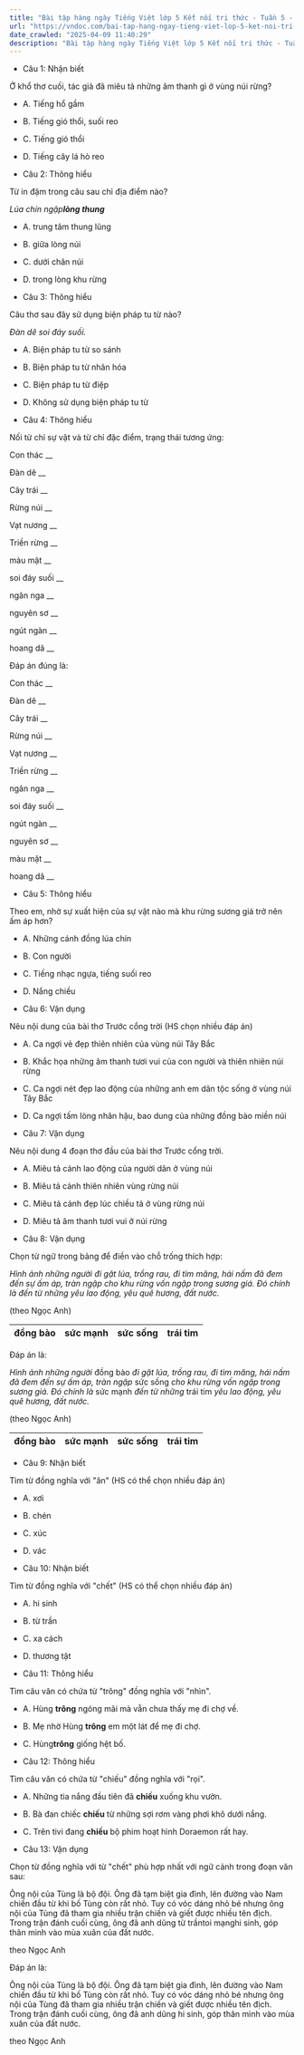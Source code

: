 ```yaml
---
title: "Bài tập hàng ngày Tiếng Việt lớp 5 Kết nối tri thức - Tuần 5 - Thứ 3 gồm các câu hỏi tổng hợp nội dung Đọc hiểu văn bản và Luyện từ và câu được học ở Tuần 5 trong chương trình Tiếng Việt lớp 5 Tập 1 Kết nối tri thức."
url: "https://vndoc.com/bai-tap-hang-ngay-tieng-viet-lop-5-ket-noi-tri-thuc-tuan-5-thu-3-327101"
date_crawled: "2025-04-09 11:40:29"
description: "Bài tập hàng ngày Tiếng Việt lớp 5 Kết nối tri thức - Tuần 5 - Thứ 3 gồm các câu hỏi tổng hợp nội dung Đọc hiểu văn bản và Luyện từ và câu được học ở Tuần 5 trong chương trình Tiếng Việt lớp 5 Tập 1 Kết nối tri thức."
---
```


* Câu 1:  Nhận biết

Ở khổ thơ cuối, tác giả đã miêu tả những âm thanh gì ở vùng núi rừng?

  * A. Tiếng hổ gầm 
  * B. Tiếng gió thổi, suối reo 
  * C. Tiếng gió thổi 
  * D. Tiếng cây lá hò reo 



* Câu 2:  Thông hiểu

Từ in đậm trong câu sau chỉ địa điểm nào?

_Lúa chín ngập**lòng thung**_

  * A. trung tâm thung lũng 
  * B. giữa lòng núi 
  * C. dưới chân núi 
  * D. trong lòng khu rừng 



* Câu 3:  Thông hiểu

Câu thơ sau đây sử dụng biện pháp tu từ nào?

_Đàn dê soi đáy suối._

  * A. Biện pháp tu từ so sánh 
  * B. Biện pháp tu từ nhân hóa 
  * C. Biện pháp tu từ điệp 
  * D. Không sử dụng biện pháp tu từ 



* Câu 4:  Thông hiểu

Nối từ chỉ sự vật và từ chỉ đặc điểm, trạng thái tương ứng:

Con thác  __

Đàn dê __

Cây trái __

Rừng núi __

Vạt nương __

Triền rừng __

màu mật __

soi đáy suối __

ngân nga __

nguyên sơ __

ngút ngàn __

hoang dã __

Đáp án đúng là:

Con thác __

Đàn dê __

Cây trái __

Rừng núi __

Vạt nương __

Triền rừng __

ngân nga __

soi đáy suối __

ngút ngàn __

nguyên sơ __

màu mật __

hoang dã __

* Câu 5: Thông hiểu

Theo em, nhờ sự xuất hiện của sự vật nào mà khu rừng sương giá trở nên ấm áp hơn?

  * A. Những cánh đồng lúa chín 
  * B. Con người 
  * C. Tiếng nhạc ngựa, tiếng suối reo 
  * D. Nắng chiều 



* Câu 6:  Vận dụng

Nêu nội dung của bài thơ Trước cổng trời (HS chọn nhiều đáp án)

  * A. Ca ngợi vẻ đẹp thiên nhiên của vùng núi Tây Bắc 
  * B. Khắc họa những âm thanh tươi vui của con người và thiên nhiên núi rừng 
  * C. Ca ngợi nét đẹp lao động của những anh em dân tộc sống ở vùng núi Tây Bắc 
  * D. Ca ngợi tấm lòng nhân hậu, bao dung của những đồng bào miền núi 



* Câu 7:  Vận dụng

Nêu nội dung 4 đoạn thơ đầu của bài thơ Trước cổng trời.

  * A. Miêu tả cảnh lao động của người dân ở vùng núi 
  * B. Miêu tả cảnh thiên nhiên vùng rừng núi 
  * C. Miêu tả cảnh đẹp lúc chiều tả ở vùng rừng núi 
  * D. Miêu tả âm thanh tươi vui ở núi rừng 



* Câu 8:  Vận dụng

Chọn từ ngữ trong bảng để điền vào chỗ trống thích hợp:

_Hình ảnh những người_ _đi gặt lúa, trồng rau, đi tìm măng, hái nấm đã đem đến sự ấm áp, tràn ngập_ _cho khu rừng vốn ngập trong sương giá. Đó chính là_ _đến từ những_ _yêu lao động, yêu quê hương, đất nước._

(theo Ngọc Anh)

đồng bào| sức mạnh| sức sống| trái tim  
---|---|---|---  
  
Đáp án là:

_Hình ảnh những người_ đồng bào _đi gặt lúa, trồng rau, đi tìm măng, hái nấm đã đem đến sự ấm áp, tràn ngập_ sức sống _cho khu rừng vốn ngập trong sương giá. Đó chính là_ sức mạnh _đến từ những_ trái tim _yêu lao động, yêu quê hương, đất nước._

(theo Ngọc Anh)

đồng bào| sức mạnh| sức sống| trái tim  
---|---|---|---  
  
* Câu 9:  Nhận biết

Tìm từ đồng nghĩa với "ăn" (HS có thể chọn nhiều đáp án)

  * A. xơi 
  * B. chén 
  * C. xúc 
  * D. vác 



* Câu 10:  Nhận biết

Tìm từ đồng nghĩa với "chết" (HS có thể chọn nhiều đáp án)

  * A. hi sinh 
  * B. từ trần 
  * C. xa cách 
  * D. thương tật 



* Câu 11:  Thông hiểu

Tìm câu văn có chứa từ "trông" đồng nghĩa với "nhìn".

  * A. Hùng **trông** ngóng mãi mà vẫn chưa thấy mẹ đi chợ về. 
  * B. Mẹ nhờ Hùng **trông** em một lát để mẹ đi chợ. 
  * C. Hùng**trông** giống hệt bố. 



* Câu 12:  Thông hiểu

Tìm câu văn có chứa từ "chiếu" đồng nghĩa với "rọi".

  * A. Những tia nắng đầu tiên đã **chiếu** xuống khu vườn. 
  * B. Bà đan chiếc **chiếu** từ những sợi rơm vàng phơi khô dưới nắng. 
  * C. Trên tivi đang **chiếu** bộ phim hoạt hình Doraemon rất hay. 



* Câu 13:  Vận dụng

Chọn từ đồng nghĩa với từ "chết" phù hợp nhất với ngữ cảnh trong đoạn văn sau:

Ông nội của Tùng là bộ đội. Ông đã tạm biệt gia đình, lên đường vào Nam chiến đầu từ khi bố Tùng còn rất nhỏ. Tuy có vóc dáng nhỏ bé nhưng ông nội của Tùng đã tham gia nhiều trận chiến và giết được nhiều tên địch. Trong trận đánh cuối cùng, ông đã anh dũng từ trầntoi mạnghi sinh, góp thân mình vào mùa xuân của đất nước.

theo Ngọc Anh

Đáp án là:

Ông nội của Tùng là bộ đội. Ông đã tạm biệt gia đình, lên đường vào Nam chiến đầu từ khi bố Tùng còn rất nhỏ. Tuy có vóc dáng nhỏ bé nhưng ông nội của Tùng đã tham gia nhiều trận chiến và giết được nhiều tên địch. Trong trận đánh cuối cùng, ông đã anh dũng hi sinh, góp thân mình vào mùa xuân của đất nước.

theo Ngọc Anh
